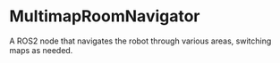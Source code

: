 # MultimapRoomNavigator
A ROS2 node that navigates the robot through various areas, switching maps as needed.
